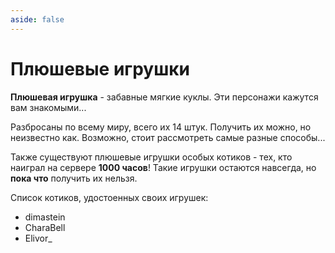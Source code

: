 ```yaml
---
aside: false
---
```


# Плюшевые игрушки

<ItemCard>
<Card style="overflow: hidden;" class="m-0">
    <template #header>
        <Image alt="user header" src="/assets/bestiary/items/plushie/plushie.gif" width="40%"/>
    </template>
    <template #title>Плюшевые игрушки</template>
    <template #content>
      <Divider />
      <h3>Получение:</h3>
      <ul>
      <li>???</li>
      </ul>
      <Divider />
      <p>Текстуры: </p>
      <ul>
      <li>bykkake747</li>
      <li>sm1lly</li>
      <li>Abauch</li>
      <li>Szarkan</li>
      </ul>
    </template>
</Card>
</ItemCard>

**Плюшевая игрушка** - забавные мягкие куклы. Эти персонажи кажутся вам знакомыми...

Разбросаны по всему миру, всего их 14 штук. Получить их можно, но неизвестно как. Возможно, стоит рассмотреть самые разные способы...

Также существуют плюшевые игрушки особых котиков - тех, кто наиграл на сервере **1000 часов**! Такие игрушки остаются навсегда, но **пока что** получить их нельзя.

Список котиков, удостоенных своих игрушек:

- dimastein
- CharaBell
- Elivor_

<br><br><br><br><br><br><br>